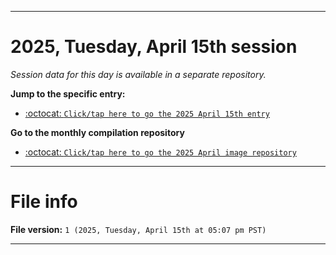  
***

# 2025, Tuesday, April 15th session

_Session data for this day is available in a separate repository._

**Jump to the specific entry:**

- [:octocat: `Click/tap here to go the 2025 April 15th entry`](https://github.com/seanpm2001/SeansLifeArchive_Images_ModernSmurfsVillage_Y2025_V4/tree/SeansLifeArchive_ModernSmurfsVillage_Y2025_V4_Main-dev/2025/04_April/15/)

**Go to the monthly compilation repository**

- [:octocat: `Click/tap here to go the 2025 April image repository`](https://github.com/seanpm2001/SeansLifeArchive_Images_ModernSmurfsVillage_Y2025_V4/)

***

# File info

**File version:** `1 (2025, Tuesday, April 15th at 05:07 pm PST)`

***
